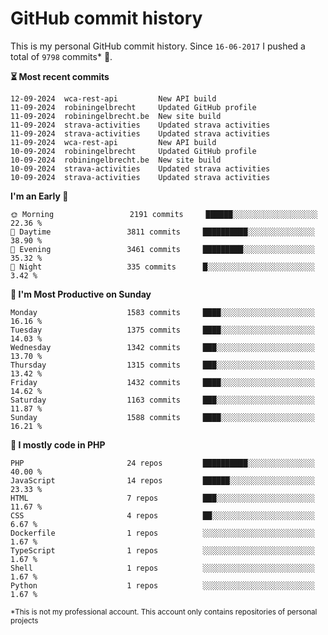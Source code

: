 # GitHub commit history
This is my personal GitHub commit history. Since <!--START_SECTION:first-commit-date-->`16-06-2017`<!--END_SECTION:first-commit-date--> I pushed a total of <!--START_SECTION:total-commit-count-->`9798`<!--END_SECTION:total-commit-count--> commits* 🎉.

<!--START_SECTION:most-recent-commits-->
**⏳ Most recent commits**
                                        
```text
12-09-2024  wca-rest-api         New API build
11-09-2024  robiningelbrecht     Updated GitHub profile
11-09-2024  robiningelbrecht.be  New site build
11-09-2024  strava-activities    Updated strava activities
11-09-2024  strava-activities    Updated strava activities
11-09-2024  wca-rest-api         New API build
10-09-2024  robiningelbrecht     Updated GitHub profile
10-09-2024  robiningelbrecht.be  New site build
10-09-2024  strava-activities    Updated strava activities
10-09-2024  strava-activities    Updated strava activities
```
<!--END_SECTION:most-recent-commits-->  

<!--START_SECTION:commits-per-day-time-->
**I&#039;m an Early 🐤**

```text
🌞 Morning                 2191 commits     ██████░░░░░░░░░░░░░░░░░░░   22.36 %
🌆 Daytime                 3811 commits     ██████████░░░░░░░░░░░░░░░   38.90 %
🌃 Evening                 3461 commits     █████████░░░░░░░░░░░░░░░░   35.32 %
🌙 Night                   335 commits      █░░░░░░░░░░░░░░░░░░░░░░░░   3.42 %
```
<!--END_SECTION:commits-per-day-time-->  

<!--START_SECTION:commits-per-weekday-->
**📅 I&#039;m Most Productive on Sunday**

```text
Monday                    1583 commits     ████░░░░░░░░░░░░░░░░░░░░░   16.16 %
Tuesday                   1375 commits     ████░░░░░░░░░░░░░░░░░░░░░   14.03 %
Wednesday                 1342 commits     ███░░░░░░░░░░░░░░░░░░░░░░   13.70 %
Thursday                  1315 commits     ███░░░░░░░░░░░░░░░░░░░░░░   13.42 %
Friday                    1432 commits     ████░░░░░░░░░░░░░░░░░░░░░   14.62 %
Saturday                  1163 commits     ███░░░░░░░░░░░░░░░░░░░░░░   11.87 %
Sunday                    1588 commits     ████░░░░░░░░░░░░░░░░░░░░░   16.21 %
```
<!--END_SECTION:commits-per-weekday-->  

<!--START_SECTION:repos-per-language-->
**💬 I mostly code in PHP**

```text
PHP                       24 repos         ██████████░░░░░░░░░░░░░░░   40.00 %
JavaScript                14 repos         ██████░░░░░░░░░░░░░░░░░░░   23.33 %
HTML                      7 repos          ███░░░░░░░░░░░░░░░░░░░░░░   11.67 %
CSS                       4 repos          ██░░░░░░░░░░░░░░░░░░░░░░░   6.67 %
Dockerfile                1 repos          ░░░░░░░░░░░░░░░░░░░░░░░░░   1.67 %
TypeScript                1 repos          ░░░░░░░░░░░░░░░░░░░░░░░░░   1.67 %
Shell                     1 repos          ░░░░░░░░░░░░░░░░░░░░░░░░░   1.67 %
Python                    1 repos          ░░░░░░░░░░░░░░░░░░░░░░░░░   1.67 %
```
<!--END_SECTION:repos-per-language-->  

<sub>*This is not my professional account. This account only contains repositories of personal projects</sub>
